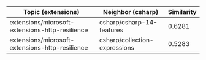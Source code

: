 | Topic (extensions) | Neighbor (csharp) | Similarity |
|-------------|-------------------|------------|
| extensions/microsoft-extensions-http-resilience | csharp/csharp-14-features | 0.6281 |
| extensions/microsoft-extensions-http-resilience | csharp/collection-expressions | 0.5283 |
